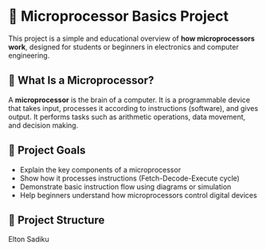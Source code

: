# 🔧 Microprocessor Basics Project

This project is a simple and educational overview of **how microprocessors work**, designed for students or beginners in electronics and computer engineering.

## 📘 What Is a Microprocessor?

A **microprocessor** is the brain of a computer. It is a programmable device that takes input, processes it according to instructions (software), and gives output. It performs tasks such as arithmetic operations, data movement, and decision making.

## 🎯 Project Goals

- Explain the key components of a microprocessor
- Show how it processes instructions (Fetch-Decode-Execute cycle)
- Demonstrate basic instruction flow using diagrams or simulation
- Help beginners understand how microprocessors control digital devices

## 📂 Project Structure


Elton Sadiku 
